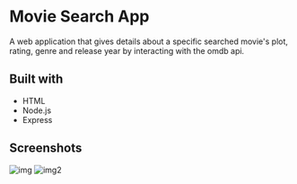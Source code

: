 # Movie Search App

A web application that gives details about a specific searched movie's plot, rating, genre and release year by interacting with the omdb api.

## Built with

* HTML
* Node.js
* Express

## Screenshots

![img](https://i.ibb.co/MRx3mgJ/Screenshot-from-2020-03-26-05-35-50.png)
![img2](https://i.ibb.co/80vSNd7/Screenshot-from-2020-03-26-05-35-44.png)